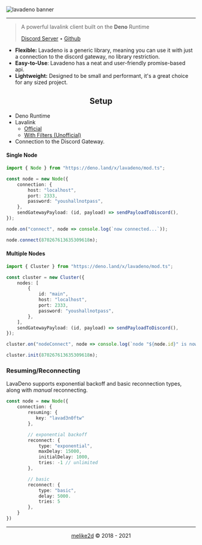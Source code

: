 <img align="center" src="./assets/banner.png" alt="lavadeno banner">
<hr />
<blockquote>
  A powerful lavalink client built on the <strong>Deno</strong> Runtime
  <p><a href="https://discord.gg/CH9ubGPMV6">Discord Server</a> &bull; <a href="https://github.com/lavaclient/lavadeno">Github</a></p>
</blockquote>

- **Flexible:** Lavadeno is a generic library, meaning you can use it with just a connection to the discord gateway, no library restriction.
- **Easy-to-Use**: Lavadeno has a neat and user-friendly promise-based api.
- **Lightweight:** Designed to be small and performant, it's a great choice for any sized project.

<h2 align="center">Setup</h2>

- Deno Runtime
- Lavalink
  - [Official](https://github.com/freyacodes/lavalink)
  - [With Filters (Unofficial)](https://github.com/melike2d/lavalink/)
- Connection to the Discord Gateway.

#### Single Node

```ts
import { Node } from "https://deno.land/x/lavadeno/mod.ts";

const node = new Node({
    connection: {
        host: "localhost",
        port: 2333,
        password: "youshallnotpass",
    },
    sendGatewayPayload: (id, payload) => sendPayloadToDiscord(),
});

node.on("connect", node => console.log(`now connected...`));

node.connect(870267613635309618n);
```
#### Multiple Nodes

```ts
import { Cluster } from "https://deno.land/x/lavadeno/mod.ts";

const cluster = new Cluster({
    nodes: [
        {
            id: "main",
            host: "localhost",
            port: 2333,
            password: "youshallnotpass",
        },
    ],
    sendGatewayPayload: (id, payload) => sendPayloadToDiscord(),
});

cluster.on("nodeConnect", node => console.log(`node "${node.id}" is now connected...`));

cluster.init(870267613635309618n);
```

### Resuming/Reconnecting

LavaDeno supports exponential backoff and basic reconnection types, along with *manual* reconnecting.

```ts
const node = new Node({
    connection: {
        resuming: {
           key: "lavad3n0ftw" 
        },

        // exponential backoff
        reconnect: {
            type: "exponential",
            maxDelay: 15000,
            initialDelay: 1000,
            tries: -1 // unlimited
        },

        // basic 
        reconnect: {
            type: "basic",
            delay: 5000.
            tries: 5
        },
    }
}) 
```

---

<p align="center"><a href="https://dimensional.fun">melike2d</a> &copy; 2018 - 2021</p>
